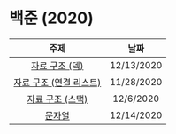# 백준 (2020)
|주제|날짜|
|:---:|:---:|
|[자료 구조 (덱)](./Data-Structure/Deque/README.md)|12/13/2020|
|[자료 구조 (연결 리스트)](./Data-Structure/Linked-List/README.md)|11/28/2020|
|[자료 구조 (스택)](./Data-Structure/Stack/README.md)|12/6/2020|
|[문자열](./String/README.md)|12/14/2020|